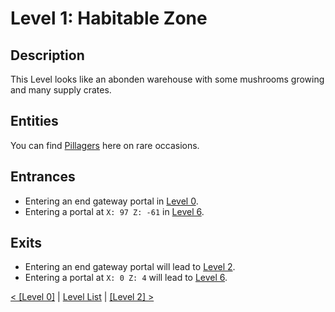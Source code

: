 # Level 1: Habitable Zone

## Description
This Level looks like an abonden warehouse with some mushrooms growing and many supply crates.

## Entities
You can find <a href="../entities/Entity_0.md">Pillagers</a> here on rare occasions.

## Entrances
* Entering an end gateway portal in <a href="./Level_0.md">Level 0</a>.
* Entering a portal at `X: 97 Z: -61` in <a href="./Level_6.md">Level 6</a>.

## Exits
* Entering an end gateway portal will lead to <a href="./Level_2.md">Level 2</a>.
* Entering a portal at `X: 0 Z: 4` will lead to <a href="./Level_6.md">Level 6</a>.

<a href="./Level_0.md">< [Level 0]</a> | <a href="./Levels.md">Level List</a> | <a href="./Level_2.md">[Level 2] ></a>
